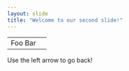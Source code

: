 ```yaml
---
layout: slide
title: "Welcome to our second slide!"
---
```

<table><tr><td>Foo Bar</td><td></td></tr></table>
Use the left arrow to go back!
